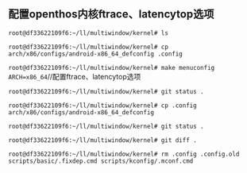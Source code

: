 ## 配置openthos内核ftrace、latencytop选项

`root@df33622109f6:~/ll/multiwindow/kernel# ls`

`root@df33622109f6:~/ll/multiwindow/kernel# cp arch/x86/configs/android-x86_64_defconfig .config`

`root@df33622109f6:~/ll/multiwindow/kernel# make menuconfig ARCH=x86_64`//配置ftrace、latencytop选项

`root@df33622109f6:~/ll/multiwindow/kernel# git status .`

`root@df33622109f6:~/ll/multiwindow/kernel# cp .config arch/x86/configs/android-x86_64_defconfig`

`root@df33622109f6:~/ll/multiwindow/kernel# git status .`

`root@df33622109f6:~/ll/multiwindow/kernel# git diff .`

`root@df33622109f6:~/ll/multiwindow/kernel# rm .config .config.old scripts/basic/.fixdep.cmd scripts/kconfig/.mconf.cmd`
